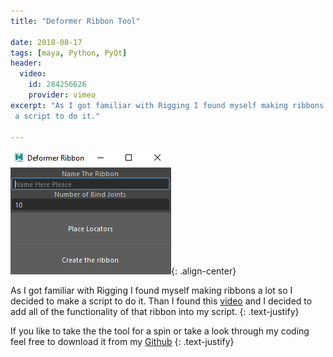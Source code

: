 ```yaml
---
title: "Deformer Ribbon Tool"

date: 2018-08-17
tags: [maya, Python, PyQt]
header:
  video:
    id: 284256626
    provider: vimeo
excerpt: "As I got familiar with Rigging I found myself making ribbons a lot so I decided to make 
 a script to do it."

---
```




![image-center](/images/Deformer.PNG){: .align-center}
 
As I got familiar with Rigging I found myself making ribbons a lot so I decided to make a script to do it.
Than I found this <a href="https://vimeo.com/108727407" class="btn btn--primary">video</a> and I decided to 
add all of the functionality of that ribbon into my script.
{: .text-justify}

If you like to take the the tool for a spin or take a  look through my coding feel free
to download it from my  <a href="https://github.com/MoodieW/DeformerRibbon" class="btn btn--primary">Github</a> 
{: .text-justify}

